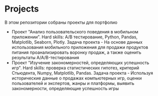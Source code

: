 # Projects
В этом репозитории собраны проекты для портфолио

* Проект "Анализ пользовательского поведения в мобильном приложении". Hard skills: А/В тестирование, Python, Pandas, Matplotlib, Seaborn, Plotly. Задача проекта - На основе данных использования мобильного приложения для продажи продуктов питания проанализировать воронку продаж, а также оценить результаты A/A/B-тестирования  
* Проект "Изучение закономерностей, определяющих успешность игр". Hard skills: проверка статистических гипотез, критерий Стьюдента, Numpy, Matplotlib, Pandas. Задача проекта - Используя исторические данные о продажах компьютерных игр, оценки пользователей и экспертов, жанры и платформы, выявить закономерности, определяющие успешность игры 
